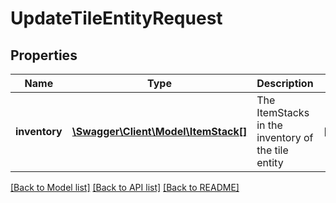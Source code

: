 # UpdateTileEntityRequest

## Properties
Name | Type | Description | Notes
------------ | ------------- | ------------- | -------------
**inventory** | [**\Swagger\Client\Model\ItemStack[]**](ItemStack.md) | The ItemStacks in the inventory of the tile entity | [optional] 

[[Back to Model list]](../README.md#documentation-for-models) [[Back to API list]](../README.md#documentation-for-api-endpoints) [[Back to README]](../README.md)


